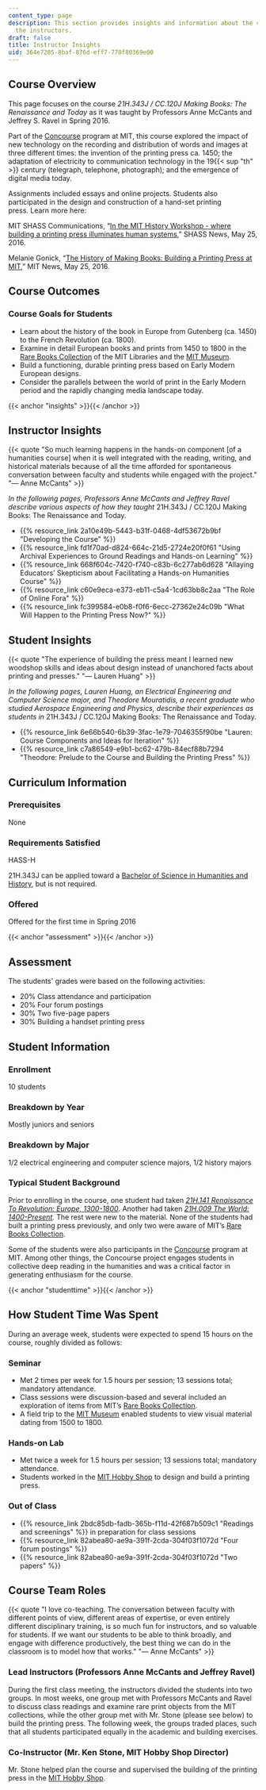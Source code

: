 ```yaml
---
content_type: page
description: This section provides insights and information about the course from
  the instructors.
draft: false
title: Instructor Insights
uid: 364e7205-8baf-876d-eff7-770f80369e00
---
```

## Course Overview

This page focuses on the course _21H.343J / CC.120J_ _Making Books: The Renaissance and Today_ as it was taught by Professors Anne McCants and Jeffrey S. Ravel in Spring 2016.

Part of the [Concourse](http://concourse.mit.edu/) program at MIT, this course explored the impact of new technology on the recording and distribution of words and images at three different times: the invention of the printing press ca. 1450; the adaptation of electricity to communication technology in the 19{{< sup "th" >}} century (telegraph, telephone, photograph); and the emergence of digital media today.

Assignments included essays and online projects. Students also participated in the design and construction of a hand-set printing press. Learn more here:

MIT SHASS Communications, “[In the MIT History Workshop - where building a printing press illuminates human systems](http://shass.mit.edu/news/news-2016-mens-et-manus-in-the-history-workshop),” SHASS News, May 25, 2016.

Melanie Gonick, “[The History of Making Books: Building a Printing Press at MIT](https://www.youtube.com/watch?v=ioPT8oDoG_I&feature=youtu.be),” MIT News, May 25, 2016.

## Course Outcomes

### Course Goals for Students

- Learn about the history of the book in Europe from Gutenberg (ca. 1450) to the French Revolution (ca. 1800).
- Examine in detail European books and prints from 1450 to 1800 in the [Rare Books Collection](https://libraries.mit.edu/distinctive-collections/collections/rare-books/) of the MIT Libraries and the [MIT Museum](http://web.mit.edu/museum/).
- Build a functioning, durable printing press based on Early Modern European designs.
- Consider the parallels between the world of print in the Early Modern period and the rapidly changing media landscape today.

{{< anchor "insights" >}}{{< /anchor >}}

## Instructor Insights

{{< quote "So much learning happens in the hands-on component [of a humanities course] when it is well integrated with the reading, writing, and historical materials because of all the time afforded for spontaneous conversation between faculty and students while engaged with the project." "— Anne McCants" >}}

_In the following pages, Professors Anne McCants and Jeffrey Ravel describe various aspects of how they taught_ 21H.343J / CC.120J Making Books: The Renaissance and Today.

- {{% resource_link 2a10e49b-5443-b31f-0468-4df53672b9bf "Developing the Course" %}}
- {{% resource_link fd1f70ad-d824-664c-21d5-2724e20f0f61 "Using Archival Experiences to Ground Readings and Hands-on Learning" %}}
- {{% resource_link 668f604c-7420-f740-c83b-6c277ab6d628 "Allaying Educators’ Skepticism about Facilitating a Hands-on Humanities Course" %}}
- {{% resource_link c60e9eca-e373-eb11-c5a4-1cd63bb8c2aa "The Role of Online Fora" %}}
- {{% resource_link fc399584-e0b8-f0f6-6ecc-27362e24c09b "What Will Happen to the Printing Press Now?" %}}

## Student Insights

{{< quote "The experience of building the press meant I learned new woodshop skills and ideas about design instead of unanchored facts about printing and presses." "— Lauren Huang" >}}

_In the following pages, Lauren Huang, an Electrical Engineering and Computer Science major, and Theodore Mouratidis, a recent graduate who studied Aerospace Engineering and Physics, describe their experiences as students in_ 21H.343J / CC.120J Making Books: The Renaissance and Today.

- {{% resource_link 6e66b540-6b39-3fac-1e79-7046355f90be "Lauren: Course Components and Ideas for Iteration" %}}
- {{% resource_link c7a86549-e9b1-bc62-479b-84ecf88b7294 "Theodore: Prelude to the Course and Building the Printing Press" %}}

## Curriculum Information

### Prerequisites

None

### Requirements Satisfied

HASS-H

21H.343J can be applied toward a [Bachelor of Science in Humanities and History](http://history.mit.edu/undergraduate), but is not required.

### Offered

Offered for the first time in Spring 2016

{{< anchor "assessment" >}}{{< /anchor >}}

## Assessment

The students' grades were based on the following activities:

- 20% Class attendance and participation
- 20% Four forum postings
- 30% Two five-page papers
- 30% Building a handset printing press

## Student Information

### Enrollment

10 students

### Breakdown by Year

Mostly juniors and seniors

### Breakdown by Major

1/2 electrical engineering and computer science majors, 1/2 history majors

### Typical Student Background

Prior to enrolling in the course, one student had taken [_21H.141 Renaissance To Revolution: Europe, 1300-1800_](/courses/21h-141-renaissance-to-revolution-europe-1300-1800-spring-2015). Another had taken [_21H.009 The World: 1400-Present_](/courses/21h-009-the-world-1400-present-spring-2014)_._ The rest were new to the material. None of the students had built a printing press previously, and only two were aware of MIT’s [Rare Books Collection](http://libraries.mit.edu/archives/research/rare-books.html).

Some of the students were also participants in the [Concourse](http://concourse.mit.edu/) program at MIT. Among other things, the Concourse project engages students in collective deep reading in the humanities and was a critical factor in generating enthusiasm for the course.

{{< anchor "studenttime" >}}{{< /anchor >}}

## How Student Time Was Spent

During an average week, students were expected to spend 15 hours on the course, roughly divided as follows:

### Seminar

- Met 2 times per week for 1.5 hours per session; 13 sessions total; mandatory attendance.
- Class sessions were discussion-based and several included an exploration of items from MIT’s [Rare Books Collection](http://libraries.mit.edu/archives/research/rare-books.html).
- A field trip to the [MIT Museum](http://mitmuseum.mit.edu/) enabled students to view visual material dating from 1500 to 1800.

### Hands-on Lab

- Met twice a week for 1.5 hours per session; 13 sessions total; mandatory attendance.
- Students worked in the [MIT Hobby Shop](http://studentlife.mit.edu/hobbyshop) to design and build a printing press.

### Out of Class

- {{% resource_link 2bdc85db-fadb-365b-f11d-42f687b509c1 "Readings and screenings" %}} in preparation for class sessions
- {{% resource_link 82abea80-ae9a-391f-2cda-304f03f1072d "Four forum postings" %}}
- {{% resource_link 82abea80-ae9a-391f-2cda-304f03f1072d "Two papers" %}}

## Course Team Roles

{{< quote "I love co-teaching. The conversation between faculty with different points of view, different areas of expertise, or even entirely different disciplinary training, is so much fun for instructors, and so valuable for students. If we want our students to be able to think broadly, and engage with difference productively, the best thing we can do in the classroom is to model how that works." "— Anne McCants" >}}

### Lead Instructors (Professors Anne McCants and Jeffrey Ravel)

During the first class meeting, the instructors divided the students into two groups. In most weeks, one group met with Professors McCants and Ravel to discuss class readings and examine rare print objects from the MIT collections, while the other group met with Mr. Stone (please see below) to build the printing press. The following week, the groups traded places, such that all students participated equally in the academic and building exercises.

### Co-Instructor (Mr. Ken Stone, MIT Hobby Shop Director)

Mr. Stone helped plan the course and supervised the building of the printing press in the [MIT Hobby Shop](http://studentlife.mit.edu/hobbyshop).